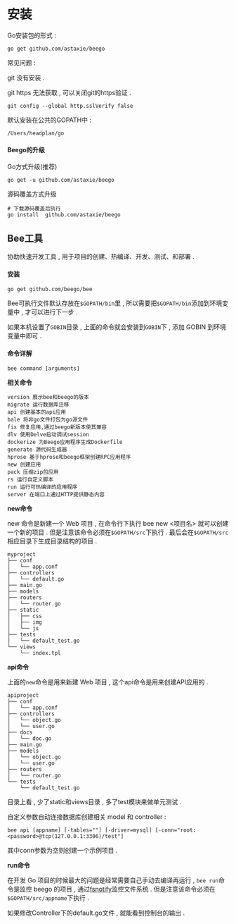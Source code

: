 # 安装

Go安装包的形式 :

```
go get github.com/astaxie/beego
```

常见问题 :

git 没有安装 .

git https 无法获取 , 可以关闭git的https验证 .

```
git config --global http.sslVerify false
```

默认安装在公共的GOPATH中 :

```
/Users/headplan/go
```

#### Beego的升级

Go方式升级\(推荐\)

```
go get -u github.com/astaxie/beego
```

源码覆盖方式升级

```
# 下载源码覆盖后执行
go install  github.com/astaxie/beego
```

## Bee工具

协助快速开发工具 , 用于项目的创建、热编译、开发、测试、和部署 .

#### 安装

```
go get github.com/beego/bee
```

Bee可执行文件默认存放在`$GOPATH/bin`里 , 所以需要把`$GOPATH/bin`添加到环境变量中 , 才可以进行下一步 .

如果本机设置了`GOBIN`目录 , 上面的命令就会安装到`GOBIN`下 , 添加 GOBIN 到环境变量中即可 .

#### 命令详解

```
bee command [arguments]
```

**相关命令**

```
version 展示bee和beego的版本
migrate 运行数据库迁移
api 创建基本的api应用
bale 将非go文件打包为go源文件
fix 修复应用,通过beego新版本使其兼容
dlv 使用Delve启动调试session
dockerize 为Beego应用程序生成Dockerfile
generate 源代码生成器
hprose 基于hprose和beego框架创建RPC应用程序
new 创建应用
pack 压缩zip包应用
rs 运行自定义脚本
run 运行可热编译的应用程序
server 在端口上通过HTTP提供静态内容
```

**new命令**

new 命令是新建一个 Web 项目 , 在命令行下执行 bee new &lt;项目名&gt; 就可以创建一个新的项目 . 但是注意该命令必须在`$GOPATH/src`下执行 . 最后会在`$GOPATH/src`相应目录下生成目录结构的项目 .

```
myproject
├── conf
│   └── app.conf
├── controllers
│   └── default.go
├── main.go
├── models
├── routers
│   └── router.go
├── static
│   ├── css
│   ├── img
│   └── js
├── tests
│   └── default_test.go
└── views
    └── index.tpl
```

**api命令**

上面的`new`命令是用来新建 Web 项目 , 这个api命令是用来创建API应用的 .

```
apiproject
├── conf
│   └── app.conf
├── controllers
│   └── object.go
│   └── user.go
├── docs
│   └── doc.go
├── main.go
├── models
│   └── object.go
│   └── user.go
├── routers
│   └── router.go
└── tests
    └── default_test.go
```

目录上看 , 少了static和views目录 , 多了test模块来做单元测试 .

自定义参数自动连接数据库创建相关 model 和 controller :

```
bee api [appname] [-tables=""] [-driver=mysql] [-conn="root:<password>@tcp(127.0.0.1:3306)/test"]
```

其中conn参数为空则创建一个示例项目 . 

**run命令**

在开发 Go 项目的时候最大的问题是经常需要自己手动去编译再运行 , `bee run`命令是监控 beego 的项目 , 通过[fsnotify](https://github.com/howeyc/fsnotify)监控文件系统 . 但是注意该命令必须在`$GOPATH/src/appname`下执行 . 

如果修改Controller下的default.go文件 , 就能看到控制台的输出 .

